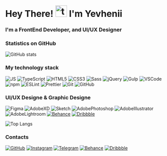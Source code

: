 # Hey There! <img src="https://github.com/samfromaway/samfromaway/blob/master/.github/images/fire.gif?raw=true" alt="twitter" width="36" height="36"/> I'm Yevhenii

### I'm a FrontEnd Developer, and UI/UX Designer

### Statistics on GitHub

![GitHub stats](https://github-readme-stats.vercel.app/api?username=TRETYAKweb&show_icons=true&hide=prs,issues,contribs&theme=dark)

### My technology stack

![JS](https://img.shields.io/badge/-JavaScript_-f5da55?style=flat&logo=javascript&logoColor=black)
![TypeScript](https://img.shields.io/badge/-TypeScript-3178c6?style=flat&logo=typescript&logoColor=white)
![HTML5](https://img.shields.io/badge/-HTML5-E34F26?style=flat&logo=html5&logoColor=white)
![CSS3](https://img.shields.io/badge/-CSS3-1572B6?style=flat&logo=css3)
![Sass](https://img.shields.io/badge/-Sass-bf4080?style=flat&logo=sass&logoColor=white)
![jQuery](https://img.shields.io/badge/-jQuery-333?style=flat&logo=jQuery&logoColor=blue)
![Gulp](https://img.shields.io/badge/-Gulp-333?style=flat&logo=Gulp)
![VSCode](https://img.shields.io/badge/-VSCode-333?style=flat&logo=visualstudiocode&logoColor=1572B6)
![npm](https://img.shields.io/badge/-npm-333?style=flat&logo=npm)
![ESLint](https://img.shields.io/badge/-ESLint-333?style=flat&logo=eslint&logoColor=4B32C3)
![Prettier](https://img.shields.io/badge/-Prettier-333?style=flat&logo=prettier)
![Git](https://img.shields.io/badge/-Git-333?style=flat&logo=git)
![GitHub](https://img.shields.io/badge/-GitHub-333?style=flat&logo=GitHub)

### UI/UX Designe & Graphic Designe

![Figma](https://img.shields.io/badge/-Figma-black?style=flat&logo=figma)
![AdobeXD](https://img.shields.io/badge/Adobe%20XD-470137?style=flat&logo=Adobe%20XD&logoColor=#FF61F6)
![Sketch](https://img.shields.io/badge/Sketch-FFB387?style=flat&logo=sketch&logoColor=black)
![AdobePhotoshop](https://img.shields.io/badge/Adobe%20Photoshop-31A8FF?style=flat&logo=Adobe%20Photoshop&logoColor=black)
![AdobeIllustrator](https://img.shields.io/badge/Adobe%20Illustrator-FF9A00?style=flat&logo=adobe%20illustrator&logoColor=white)
![AdobeLightroom](https://img.shields.io/badge/Adobe%20Lightroom-31A8FF?style=flat&logo=Adobe%20Lightroom&logoColor=white)
[![Behance](https://img.shields.io/badge/Behance-0054F7?style=flat&logo=behance&logoColor=white)](https://www.behance.net/tretyak_design)
[![Dribbble](https://img.shields.io/badge/Dribbble-EA4C89?style=flat&logo=dribbble&logoColor=white)](https://dribbble.com/tretyak_design)

![Top Langs](https://github-readme-stats.vercel.app/api/top-langs/?username=TRETYAKweb&layout=compact&theme=dark)

### Contacts

[![GitHub](https://img.shields.io/badge/-GitHub-333?style=flat&logo=GitHub&logoColor=fff)](https://github.com/TRETYAKweb)
[![Instagram](https://img.shields.io/badge/-Instagram-333?style=flat&logo=instagram&logoColor=B4068E)](https://www.instagram.com/tretyak_bro)
[![Telegram](https://img.shields.io/badge/-Telegram-333?style=flat&logo=telegram&logoColor=27A0D9)](https://t.me/tretyak_bro)
[![Behance](https://img.shields.io/badge/Behance-333?style=flat&logo=behance&logoColor=white)](https://www.behance.net/tretyak_design)
[![Dribbble](https://img.shields.io/badge/Dribbble-333?style=flat&logo=dribbble&logoColor=white)](https://dribbble.com/tretyak_design)

<!--
**TRETYAKweb/TRETYAKweb** is a ✨ _special_ ✨ repository because its `README.md` (this file) appears on your GitHub profile.

Here are some ideas to get you started:

- 🔭 I’m currently working on ...
- 🌱 I’m currently learning ...
- 👯 I’m looking to collaborate on ...
- 🤔 I’m looking for help with ...
- 💬 Ask me about ...
- 📫 How to reach me: ...
- 😄 Pronouns: ...
- ⚡ Fun fact: ...
-->
